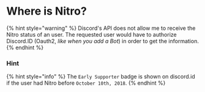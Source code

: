 # Where is Nitro?

{% hint style="warning" %}
Discord's API does not allow me to receive the Nitro status of an user. The requested user would have to authorize Discord.ID \(Oauth2, _like when you add a Bot_\) in order to get the information.
{% endhint %}

### Hint

{% hint style="info" %}
The `Early Supporter` badge is shown on discord.id if the user had Nitro before `October 10th, 2018`.
{% endhint %}
